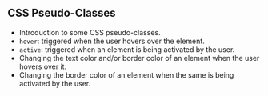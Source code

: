 ## CSS Pseudo-Classes

- Introduction to some CSS pseudo-classes.
- `hover`: triggered when the user hovers over the element.
- `active`: triggered when an element is being activated by the user.
- Changing the text color and/or border color of an element when the user hovers over it.
- Changing the border color of an element when the same is being activated by the user.
